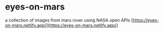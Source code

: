 # eyes-on-mars
a collection of images from mars rover using NASA open APIs
[https://eyes-on-mars.netlify.app/](https://eyes-on-mars.netlify.app/)
